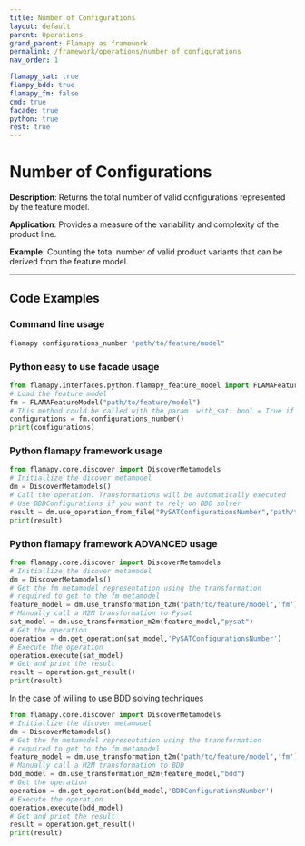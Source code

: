 ```yaml
---
title: Number of Configurations
layout: default
parent: Operations
grand_parent: Flamapy as framework
permalink: /framework/operations/number_of_configurations
nav_order: 1

flamapy_sat: true
flampy_bdd: true
flamapy_fm: false
cmd: true
facade: true
python: true
rest: true
---
```


# Number of Configurations

**Description**: 
Returns the total number of valid configurations represented by the feature model.

**Application**: 
Provides a measure of the variability and complexity of the product line.

**Example**: 
Counting the total number of valid product variants that can be derived from the feature model.


---
## Code Examples

### Command line usage
```bash
flamapy configurations_number "path/to/feature/model"
```

### Python easy to use facade usage
```python
from flamapy.interfaces.python.flamapy_feature_model import FLAMAFeatureModel
# Load the feature model
fm = FLAMAFeatureModel("path/to/feature/model")
# This method could be called with the param  with_sat: bool = True if you want to force pysat (useful for WASM enviroments) 
configurations = fm.configurations_number() 
print(configurations)
```

### Python flamapy framework usage
```python
from flamapy.core.discover import DiscoverMetamodels
# Initiallize the dicover metamodel
dm = DiscoverMetamodels()
# Call the operation. Transformations will be automatically executed
# Use BDDConfigurations if you want to rely on BDD solver
result = dm.use_operation_from_file("PySATConfigurationsNumber","path/to/feature/model")
print(result)
```
### Python flamapy framework **ADVANCED** usage
```python
from flamapy.core.discover import DiscoverMetamodels
# Initiallize the dicover metamodel
dm = DiscoverMetamodels()
# Get the fm metamodel representation using the transformation 
# required to get to the fm metamodel
feature_model = dm.use_transformation_t2m("path/to/feature/model",'fm') 
# Manually call a M2M transformation to Pysat
sat_model = dm.use_transformation_m2m(feature_model,"pysat")
# Get the operation
operation = dm.get_operation(sat_model,'PySATConfigurationsNumber')
# Execute the operation
operation.execute(sat_model)
# Get and print the result
result = operation.get_result()
print(result)
```
In the case of willing to use BDD solving techniques
```python
from flamapy.core.discover import DiscoverMetamodels
# Initiallize the dicover metamodel
dm = DiscoverMetamodels()
# Get the fm metamodel representation using the transformation 
# required to get to the fm metamodel
feature_model = dm.use_transformation_t2m("path/to/feature/model",'fm') 
# Manually call a M2M transformation to BDD
bdd_model = dm.use_transformation_m2m(feature_model,"bdd")
# Get the operation
operation = dm.get_operation(bdd_model,'BDDConfigurationsNumber')
# Execute the operation
operation.execute(bdd_model)
# Get and print the result
result = operation.get_result()
print(result)
```
